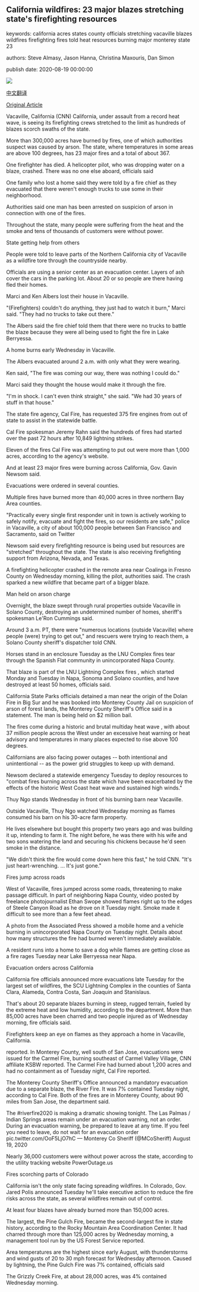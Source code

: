 ## California wildfires: 23 major blazes stretching state's firefighting resources

keywords: california acres states county officials stretching vacaville blazes wildfires firefighting fires told heat resources burning major monterey state 23

authors: Steve Almasy, Jason Hanna, Christina Maxouris, Dan Simon

publish date: 2020-08-19 00:00:00

![](https://cdn.cnn.com/cnnnext/dam/assets/200819061652-01-california-fires-0818-lnu-lightning-complex-super-tease.jpg)

[中文翻译](California%20wildfires%3A%2023%20major%20blazes%20stretching%20state%27s%20firefighting%20resources_zh.md)

[Original Article](https://edition.cnn.com/2020/08/19/us/california-fires-power-outages/index.html)

Vacaville, California (CNN) California, under assault from a record heat wave, is seeing its firefighting crews stretched to the limit as hundreds of blazes scorch swaths of the state.

More than 300,000 acres have burned by fires, one of which authorities suspect was caused by arson. The state, where temperatures in some areas are above 100 degrees, has 23 major fires and a total of about 367.

One firefighter has died. A helicopter pilot, who was dropping water on a blaze, crashed. There was no one else aboard, officials said

One family who lost a home said they were told by a fire chief as they evacuated that there weren't enough trucks to use some in their neighborhood.

Authorities said one man has been arrested on suspicion of arson in connection with one of the fires.

Throughout the state, many people were suffering from the heat and the smoke and tens of thousands of customers were without power.

State getting help from others

People were told to leave parts of the Northern California city of Vacaville as a wildfire tore through the countryside nearby.

Officials are using a senior center as an evacuation center. Layers of ash cover the cars in the parking lot. About 20 or so people are there having fled their homes.

Marci and Ken Albers lost their house in Vacaville.

"(Firefighters) couldn't do anything, they just had to watch it burn," Marci said. "They had no trucks to take out there."

The Albers said the fire chief told them that there were no trucks to battle the blaze because they were all being used to fight the fire in Lake Berryessa.

A home burns early Wednesday in Vacaville.

The Albers evacuated around 2 a.m. with only what they were wearing.

Ken said, "The fire was coming our way, there was nothing I could do."

Marci said they thought the house would make it through the fire.

"I'm in shock. I can't even think straight," she said. "We had 30 years of stuff in that house."

The state fire agency, Cal Fire, has requested 375 fire engines from out of state to assist in the statewide battle.

Cal Fire spokesman Jeremy Rahn said the hundreds of fires had started over the past 72 hours after 10,849 lightning strikes.

Eleven of the fires Cal Fire was attempting to put out were more than 1,000 acres, according to the agency's website.

And at least 23 major fires were burning across California, Gov. Gavin Newsom said.

Evacuations were ordered in several counties.

Multiple fires have burned more than 40,000 acres in three northern Bay Area counties.

"Practically every single first responder unit in town is actively working to safely notify, evacuate and fight the fires, so our residents are safe," police in Vacaville, a city of about 100,000 people between San Francisco and Sacramento, said on Twitter

Newsom said every firefighting resource is being used but resources are "stretched" throughout the state. The state is also receiving firefighting support from Arizona, Nevada, and Texas.

A firefighting helicopter crashed in the remote area near Coalinga in Fresno County on Wednesday morning, killing the pilot, authorities said. The crash sparked a new wildfire that became part of a bigger blaze.

Man held on arson charge

Overnight, the blaze swept through rural properties outside Vacaville in Solano County, destroying an undetermined number of homes, sheriff's spokesman Le'Ron Cummings said.

Around 3 a.m. PT, there were "numerous locations (outside Vacaville) where people (were) trying to get out," and rescuers were trying to reach them, a Solano County sheriff's dispatcher told CNN.

Horses stand in an enclosure Tuesday as the LNU Complex fires tear through the Spanish Flat community in unincorporated Napa County.

That blaze is part of the LNU Lightning Complex fires , which started Monday and Tuesday in Napa, Sonoma and Solano counties, and have destroyed at least 50 homes, officials said.

California State Parks officials detained a man near the origin of the Dolan Fire in Big Sur and he was booked into Monterey County Jail on suspicion of arson of forest lands, the Monterey County Sheriff's Office said in a statement. The man is being held on $2 million bail.

The fires come during a historic and brutal multiday heat wave , with about 37 million people across the West under an excessive heat warning or heat advisory and temperatures in many places expected to rise above 100 degrees.

Californians are also facing power outages -- both intentional and unintentional -- as the power grid struggles to keep up with demand.

Newsom declared a statewide emergency Tuesday to deploy resources to "combat fires burning across the state which have been exacerbated by the effects of the historic West Coast heat wave and sustained high winds."

Thuy Ngo stands Wednesday in front of his burning barn near Vacaville.

Outside Vacaville, Thuy Ngo watched Wednesday morning as flames consumed his barn on his 30-acre farm property.

He lives elsewhere but bought this property two years ago and was building it up, intending to farm it. The night before, he was there with his wife and two sons watering the land and securing his chickens because he'd seen smoke in the distance.

"We didn't think the fire would come down here this fast," he told CNN. "It's just heart-wrenching. ... It's just gone."

Fires jump across roads

West of Vacaville, fires jumped across some roads, threatening to make passage difficult. In part of neighboring Napa County, video posted by freelance photojournalist Ethan Swope showed flames right up to the edges of Steele Canyon Road as he drove on it Tuesday night. Smoke made it difficult to see more than a few feet ahead.

A photo from the Associated Press showed a mobile home and a vehicle burning in unincorporated Napa County on Tuesday night. Details about how many structures the fire had burned weren't immediately available.

A resident runs into a home to save a dog while flames are getting close as a fire rages Tuesday near Lake Berryessa near Napa.

Evacuation orders across California

California fire officials announced more evacuations late Tuesday for the largest set of wildfires, the SCU Lightning Complex in the counties of Santa Clara, Alameda, Contra Costa, San Joaquin and Stanislaus.

That's about 20 separate blazes burning in steep, rugged terrain, fueled by the extreme heat and low humidity, according to the department. More than 85,000 acres have been charred and two people injured as of Wednesday morning, fire officials said.

Firefighters keep an eye on flames as they approach a home in Vacaville, California.

reported. In Monterey County, well south of San Jose, evacuations were issued for the Carmel Fire, burning southeast of Carmel Valley Village, CNN affiliate KSBW reported. The Carmel Fire had burned about 1,200 acres and had no containment as of Tuesday night, Cal Fire reported.

The Monterey County Sheriff's Office announced a mandatory evacuation due to a separate blaze, the River Fire. It was 7% contained Tuesday night, according to Cal Fire. Both of the fires are in Monterey County, about 90 miles from San Jose, the department said.

The \#riverfire2020 is making a dramatic showing tonight. The Las Palmas / Indian Springs areas remain under an evacuation warning, not an order. During an evacuation warning, be prepared to leave at any time. If you feel you need to leave, do not wait for an evacuation order pic.twitter.com/OoF5LjO7hC — Monterey Co Sheriff (@MCoSheriff) August 19, 2020

Nearly 36,000 customers were without power across the state, according to the utility tracking website PowerOutage.us

Fires scorching parts of Colorado

California isn't the only state facing spreading wildfires. In Colorado, Gov. Jared Polis announced Tuesday he'll take executive action to reduce the fire risks across the state, as several wildfires remain out of control.

At least four blazes have already burned more than 150,000 acres.

The largest, the Pine Gulch Fire, became the second-largest fire in state history, according to the Rocky Mountain Area Coordination Center. It had charred through more than 125,000 acres by Wednesday morning, a management tool run by the US Forest Service reported.

Area temperatures are the highest since early August, with thunderstorms and wind gusts of 20 to 30 mph forecast for Wednesday afternoon. Caused by lightning, the Pine Gulch Fire was 7% contained, officials said

The Grizzly Creek Fire, at about 28,000 acres, was 4% contained Wednesday morning.